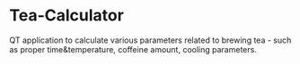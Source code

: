 # Tea-Calculator
QT application to calculate various parameters related to brewing tea - such as proper time&amp;temperature, coffeine amount, cooling parameters.

